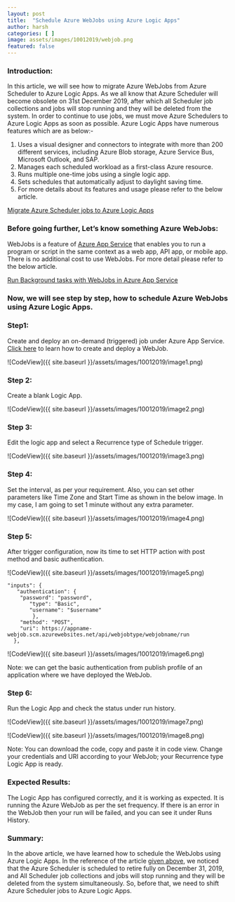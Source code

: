 ```yaml
---
layout: post
title:  "Schedule Azure WebJobs using Azure Logic Apps"
author: harsh
categories: [ ]
image: assets/images/10012019/webjob.png
featured: false
---
```


### Introduction: 
In this article, we will see how to migrate Azure WebJobs from Azure Scheduler to Azure Logic Apps. As we all know that Azure Scheduler will become obsolete on 31st December 2019, after which all Scheduler job collections and jobs will stop running and they will be deleted from the system. In order to continue to use jobs, we must move Azure Schedulers to Azure Logic Apps as soon as possible. Azure Logic Apps have numerous features which are as below:-

1.  Uses a visual designer and connectors to integrate with more than 200 different services, including Azure Blob storage, Azure Service Bus, Microsoft Outlook, and SAP. 
2.	Manages each scheduled workload as a first-class Azure resource. 
3.	Runs multiple one-time jobs using a single logic app. 
4.	Sets schedules that automatically adjust to daylight saving time.
5.	For more details about its features and usage please refer to the below article.

[Migrate Azure Scheduler jobs to Azure Logic Apps](https://docs.microsoft.com/en-us/azure/scheduler/migrate-from-scheduler-to-logic-apps)

### Before going further, Let’s know something Azure WebJobs:
WebJobs is a feature of [Azure App Service](https://docs.microsoft.com/azure/app-service/) that enables you to run a program or script in the same context as a web app, API app, or mobile app. There is no additional cost to use WebJobs. For more detail please refer to the below article. 

[Run Background tasks with WebJobs in Azure App Service](https://docs.microsoft.com/en-us/azure/app-service/webjobs-create)

### Now, we will see step by step, how to schedule Azure WebJobs using Azure Logic Apps.

### Step1: 
Create and deploy an on-demand (triggered) job under Azure App Service. [Click here](https://docs.microsoft.com/en-us/azure/app-service/webjobs-create) to learn how to create and deploy a WebJob. 

![CodeView]({{ site.baseurl }}/assets/images/10012019/image1.png)

### Step 2: 
Create a blank Logic App. 

![CodeView]({{ site.baseurl }}/assets/images/10012019/image2.png)

### Step 3: 
Edit the logic app and select a Recurrence type of Schedule trigger. 

![CodeView]({{ site.baseurl }}/assets/images/10012019/image3.png)

### Step 4: 
Set the interval, as per your requirement. Also, you can set other parameters like Time Zone and Start Time as shown in the below image. In my case, I am going to set 1 minute without any extra parameter. 

![CodeView]({{ site.baseurl }}/assets/images/10012019/image4.png)

### Step 5: 
After trigger configuration, now its time to set HTTP action with post method and basic authentication. 

![CodeView]({{ site.baseurl }}/assets/images/10012019/image5.png)

```
"inputs": {
   "authentication": {
   	"password": "password",
       "type": "Basic",
       "username": "$username"
        },
    "method": "POST",
    "uri": https://appname-webjob.scm.azurewebsites.net/api/webjobtype/webjobname/run
  },
```
![CodeView]({{ site.baseurl }}/assets/images/10012019/image6.png)

Note: we can get the basic authentication from publish profile of an application where we have deployed the WebJob.

### Step 6: 
Run the Logic App and check the status under run history. 

![CodeView]({{ site.baseurl }}/assets/images/10012019/image7.png)

![CodeView]({{ site.baseurl }}/assets/images/10012019/image8.png)

Note: 
You can download the code, copy and paste it in code view. Change your credentials and URI according to your WebJob; your Recurrence type Logic App is ready.

### Expected Results: 
The Logic App has configured correctly, and it is working as expected. It is running the Azure WebJob as per the set frequency. If there is an error in the WebJob then your run will be failed, and you can see it under Runs History. 

### Summary: 
In the above article, we have learned how to schedule the WebJobs using Azure Logic Apps. In the reference of the article [given above](https://docs.microsoft.com/en-us/azure/scheduler/migrate-from-scheduler-to-logic-apps), we noticed that the Azure Scheduler is scheduled to retire fully on December 31, 2019, and All Scheduler job collections and jobs will stop running and they will be deleted from the system simultaneously. So, before that, we need to shift Azure Scheduler jobs to Azure Logic Apps. 

